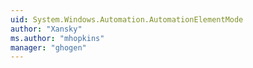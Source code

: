 ```yaml
---
uid: System.Windows.Automation.AutomationElementMode
author: "Xansky"
ms.author: "mhopkins"
manager: "ghogen"
---
```

